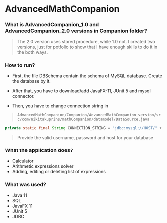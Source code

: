 # AdvancedMathCompanion

### What is AdvancedCompanion_1.0 and AdvancedCompanion_2.0 versions in Companion folder?

> The 2.0 version uses stored procedure, while 1.0 not. I created two versions, just for potfolio to show that I have enough skills to do it in the both ways.

### How to run?
- First, the file DBSchema contain the schema of MySQL database. Create the database by it.
- After that, you have to download/add JavaFX-11, JUnit 5 and mysql connector.

- Then, you have to change connection string in
> `AdvancedMathCompanion/Companion/AdvancedMathCompanion_version/src/com/nikitakuprins/mathCompanion/datamodel/DataSource.java`

```java 
private static final String CONNECTION_STRING = "jdbc:mysql://HOST/" + SCHEMA_NAME + "?user=USER&password=PASSWORD";
```
> Provide the valid username, password and host for your database 

### What the application does?

- Calculator
- Arithmetic expressions solver
- Adding, editing or deleting list of expressions

### What was used?

- Java 11
- SQL
- JavaFX 11
- JUnit 5
- JDBC
